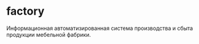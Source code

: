 # factory
Информационная автоматизированная система производства и сбыта продукции мебельной фабрики.
